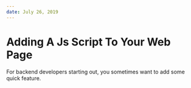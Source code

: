 ```yaml
---
date: July 26, 2019
---
```


# Adding A Js Script To Your Web Page

For backend developers starting out, you sometimes want to add some quick feature.
<!--more-->


